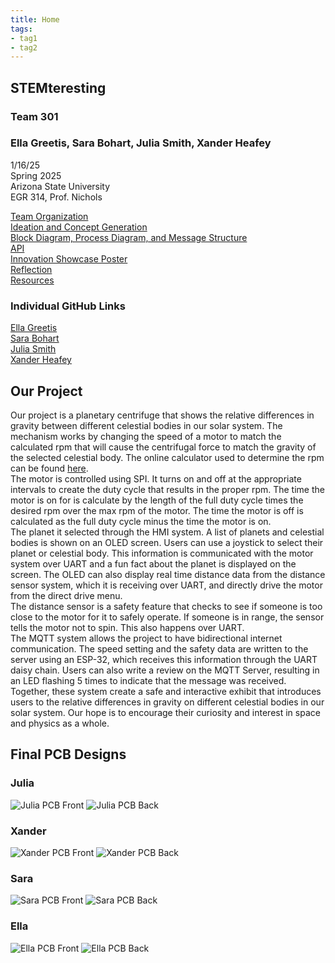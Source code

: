 ```yaml
---
title: Home
tags:
- tag1
- tag2
---
```


## STEMteresting
### Team 301
### Ella Greetis, Sara Bohart, Julia Smith, Xander Heafey
1/16/25 <br>
Spring 2025 <br>
Arizona State University <br>
EGR 314, Prof. Nichols <br>

[Team Organization](team-organization.md) <br>
[Ideation and Concept Generation](ideation-and-concept-generation.md) <br>
[Block Diagram, Process Diagram, and Message Structure](Block-Diagram-Process-Diagram-and-Message-Structure.md) <br>
[API](https://egr314-2025-s-301.github.io/API/)<br>
[Innovation Showcase Poster](https://egr314-2025-s-301.github.io/Innovation%20Showcase%20Poster/)<br>
[Reflection](https://egr314-2025-s-301.github.io/Reflection/)<br>
[Resources](https://egr314-2025-s-301.github.io/Resources/)<br>

### Individual GitHub Links
[Ella Greetis](https://starfruwuit.github.io/egr314report/00mainPage/) <br>
[Sara Bohart](https://sarabohart.github.io/) <br>
[Julia Smith](https://juliasmith141414.github.io/juliasmith-stemteresting/) <br>
[Xander Heafey](https://xanderheafey.github.io/) <br>

## Our Project
Our project is a planetary centrifuge that shows the relative differences in gravity between different celestial bodies in our solar system. The mechanism works by changing the speed of a motor to match the calculated rpm that will cause the centrifugal force to match the gravity of the selected celestial body. The online calculator used to determine the rpm can be found [here](https://www.sigmaaldrich.com/US/en/support/calculators-and-apps/g-force-calculator?srsltid=AfmBOop8NaSsvon0b_BEHic9ZCmkiujIRdpJg4A7WGM2Ohh8W5gX9p2s).<br>
The motor is controlled using SPI. It turns on and off at the appropriate intervals to create the duty cycle that results in the proper rpm. The time the motor is on for is calculate by the length of the full duty cycle times the desired rpm over the max rpm of the motor. The time the motor is off is calculated as the full duty cycle minus the time the motor is on. <br>
The planet it selected through the HMI system. A list of planets and celestial bodies is shown on an OLED screen. Users can use a joystick to select their planet or celestial body. This information is communicated with the motor system over UART and a fun fact about the planet is displayed on the screen. The OLED can also display real time distance data from the distance sensor system, which it is receiving over UART, and directly drive the motor from the direct drive menu. <br>
The distance sensor is a safety feature that checks to see if someone is too close to the motor for it to safely operate. If someone is in range, the sensor tells the motor not to spin. This also happens over UART. <br>
The MQTT system allows the project to have bidirectional internet communication. The speed setting and the safety data are written to the server using an ESP-32, which receives this information through the UART daisy chain. Users can also write a review on the MQTT Server, resulting in an LED flashing 5 times to indicate that the message was received. <br>
Together, these system create a safe and interactive exhibit that introduces users to the relative differences in gravity on different celestial bodies in our solar system. Our hope is to encourage their curiosity and interest in space and physics as a whole. <br>


## Final PCB Designs
### Julia
![Julia PCB Front](https://github.com/user-attachments/assets/d7a70ee6-d0e1-49a0-8e48-700dd82a195a)
![Julia PCB Back](https://github.com/user-attachments/assets/8368e205-c7c7-4621-8deb-24f211963443)
### Xander
![Xander PCB Front](https://github.com/user-attachments/assets/0183b604-de67-4874-8c75-baa1924f3bad)
![Xander PCB Back](https://github.com/user-attachments/assets/f01a29be-8fa6-4a80-9d81-2a5dbc5d9bac)
### Sara
![Sara PCB Front](https://github.com/user-attachments/assets/200b6da4-5e93-45ec-8db5-4831729a0f27)
![Sara PCB Back](https://github.com/user-attachments/assets/161067b8-283f-4fd2-825e-0830a58d36e6)
### Ella
![Ella PCB Front](https://github.com/user-attachments/assets/51231579-f41f-4059-a392-ebebe0b104b2)
![Ella PCB Back](https://github.com/user-attachments/assets/1d4a6af9-5cdd-4e07-bfbd-889014880a10)
